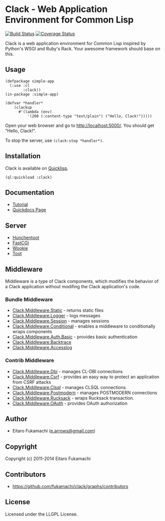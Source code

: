 # Clack - Web Application Environment for Common Lisp

[![Build Status](https://travis-ci.org/fukamachi/clack.svg?branch=master)](https://travis-ci.org/fukamachi/clack)
[![Coverage Status](https://coveralls.io/repos/fukamachi/clack/badge.svg?branch=master)](https://coveralls.io/r/fukamachi/clack)

Clack is a web application environment for Common Lisp inspired by Python's WSGI and Ruby's Rack. Your awesome framework should base on this.

## Usage

    (defpackage simple-app
      (:use :cl
            :clack))
    (in-package :simple-app)
    
    (defvar *handler*
        (clackup
          #'(lambda (env)
              '(200 (:content-type "text/plain") ("Hello, Clack!")))))

Open your web browser and go to [http://localhost:5000/](http://localhost:5000/). You should get "Hello, Clack!".

To stop the server, use `(clack:stop *handler*)`.

## Installation

Clack is available on [Quicklisp](http://www.quicklisp.org/beta/).

    (ql:quickload :clack)

## Documentation

- [Tutorial](http://clacklisp.org/tutorial/)
- [Quickdocs Page](http://quickdocs.org/clack/)

## Server

* [Hunchentoot](http://weitz.de/hunchentoot/)
* [FastCGI](http://www.fastcgi.com/)
* [Wookie](http://wookie.beeets.com/)
* [Toot](https://github.com/gigamonkey/toot)

## Middleware

Middleware is a type of Clack components, which modifies the behavior of a Clack application without modifing the Clack application's code.

### Bundle Middleware

* [Clack.Middleware.Static](http://quickdocs.org/clack/api#package-CLACK.MIDDLEWARE.STATIC) - returns static files
* [Clack.Middleware.Logger](http://quickdocs.org/clack/api#package-CLACK.MIDDLEWARE.LOGGER) - logs messages
* [Clack.Middleware.Session](http://quickdocs.org/clack/api#package-CLACK.MIDDLEWARE.SESSION) - manages sessions
* [Clack.Middleware.Conditional](http://quickdocs.org/clack/api#package-CLACK.MIDDLEWARE.CONDITIONAL) - enables a middleware to conditionally wraps components
* [Clack.Middleware.Auth.Basic](http://quickdocs.org/clack/api#package-CLACK.MIDDLEWARE.AUTH.BASIC) - provides basic authentication
* [Clack.Middleware.Backtrace](http://quickdocs.org/clack/api#package-CLACK.MIDDLEWARE.BACKTRACE)
* [Clack.Middleware.Accesslog](http://quickdocs.org/clack/api#package-CLACK.MIDDLEWARE.ACCESSLOG)


### Contrib Middleware

* [Clack.Middleware.Dbi](http://quickdocs.org/clack/api#system-clack-middleware-dbi) - manages CL-DBI connections
* [Clack.Middleware.Csrf](http://quickdocs.org/clack/api#system-clack-middleware-csrf) - provides an easy way to protect an application from CSRF attacks
* [Clack.Middleware.Clsql](http://quickdocs.org/clack/api#system-clack-middleware-clsql) - manages CLSQL connections
* [Clack.Middleware.Postmodern](http://quickdocs.org/clack/api#system-clack-middleware-postmodern) - manages POSTMODERN connections
* [Clack.Middleware.Rucksack](http://quickdocs.org/clack/api#system-clack-middleware-rucksack) - wraps Rucksack transaction.
* [Clack.Middleware.OAuth](http://quickdocs.org/clack/api#system-clack-middleware-oauth) - provides OAuth authorization

## Author

* Eitaro Fukamachi (e.arrows@gmail.com)

## Copyright

Copyright (c) 2011-2014 Eitaro Fukamachi

## Contributors

* https://github.com/fukamachi/clack/graphs/contributors

## License

Licensed under the LLGPL License.
